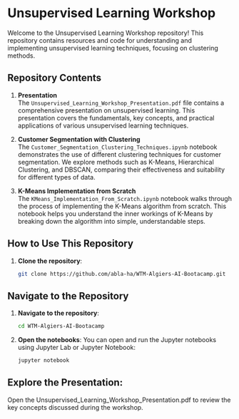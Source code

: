 # Unsupervised Learning Workshop

Welcome to the Unsupervised Learning Workshop repository! This repository contains resources and code for understanding and implementing unsupervised learning techniques, focusing on clustering methods.

## Repository Contents

1. **Presentation**  
   The `Unsupervised_Learning_Workshop_Presentation.pdf` file contains a comprehensive presentation on unsupervised learning. This presentation covers the fundamentals, key concepts, and practical applications of various unsupervised learning techniques.

2. **Customer Segmentation with Clustering**  
   The `Customer_Segmentation_Clustering_Techniques.ipynb` notebook demonstrates the use of different clustering techniques for customer segmentation. We explore methods such as K-Means, Hierarchical Clustering, and DBSCAN, comparing their effectiveness and suitability for different types of data.

3. **K-Means Implementation from Scratch**  
   The `KMeans_Implementation_From_Scratch.ipynb` notebook walks through the process of implementing the K-Means algorithm from scratch. This notebook helps you understand the inner workings of K-Means by breaking down the algorithm into simple, understandable steps.

## How to Use This Repository

1. **Clone the repository**:
   ```bash
   git clone https://github.com/abla-ha/WTM-Algiers-AI-Bootacamp.git

## Navigate to the Repository

1. **Navigate to the repository**:
   ```bash
   cd WTM-Algiers-AI-Bootacamp

2. **Open the notebooks**:
  You can open and run the Jupyter notebooks using Jupyter Lab or Jupyter Notebook:

    ```bash
    jupyter notebook

## Explore the Presentation:

Open the Unsupervised_Learning_Workshop_Presentation.pdf to review the key concepts discussed during the workshop.


